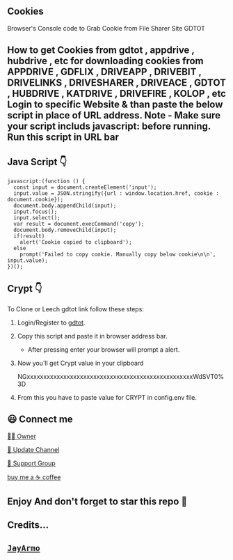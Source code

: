 ## Cookies
Browser's Console code to Grab Cookie from File Sharer Site GDTOT


## How to get Cookies from gdtot , appdrive , hubdrive , etc for downloading cookies from  APPDRIVE , GDFLIX , DRIVEAPP , DRIVEBIT , DRIVELINKS , DRIVESHARER , DRIVEACE , GDTOT , HUBDRIVE , KATDRIVE , DRIVEFIRE , KOLOP , etc   Login to specific Website & than paste the below script in place of URL address. Note - Make sure your script includs javascript: before running. Run this script in URL bar


## Java Script 👇
```
javascript:(function () {
  const input = document.createElement('input');
  input.value = JSON.stringify({url : window.location.href, cookie : document.cookie});
  document.body.appendChild(input);
  input.focus();
  input.select();
  var result = document.execCommand('copy');
  document.body.removeChild(input);
  if(result)
    alert('Cookie copied to clipboard');
  else
    prompt('Failed to copy cookie. Manually copy below cookie\n\n', input.value);
})();
```


## Crypt 👇
To Clone or Leech gdtot link follow these steps:
1. Login/Register to [gdtot](https://new1.gdtot.sbs).
2. Copy this script and paste it in browser address bar.
   - After pressing enter your browser will prompt a alert.

3. Now you'll get Crypt value in your clipboard
   
   NGxxxxxxxxxxxxxxxxxxxxxxxxxxxxxxxxxxxxxxxxxxxxxxxxxxWdSVT0%3D
   
4. From this you have to paste value for CRYPT in config.env file.


## 😃 Connect me
[🧑‍💻 Owner](https://telegram.me/JayArmo)

[📢 Update Channel](https://telegram.me/Jay_Bots)

[💬 Support Group](https://telegram.me/Jay_Bots_Support)

[buy me a ☕ coffee](https://www.buymeacoffee.com/jayarmo)


## Enjoy And don't forget to star this repo 🙂


## Credits...
[`JayArmo`](https://github.com/JayArmo)
-----
